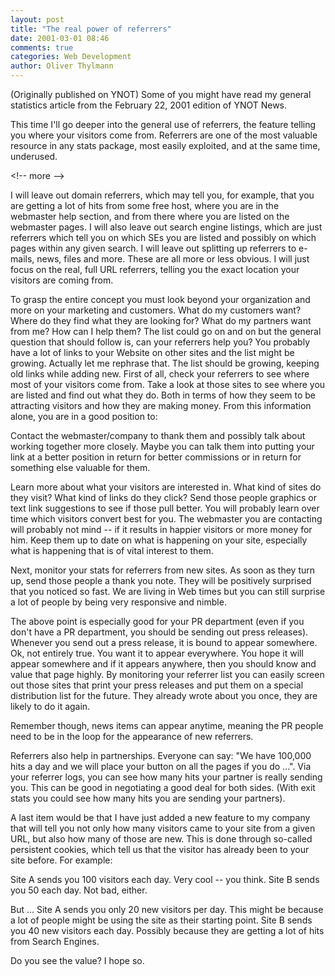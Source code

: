 ```yaml
---
layout: post
title: "The real power of referrers"
date: 2001-03-01 08:46
comments: true
categories: Web Development
author: Oliver Thylmann
---
```



(Originally published on YNOT) Some of you might have read my general statistics article from the February 22, 2001 edition of YNOT News. 

This time I'll go deeper into the general use of referrers, the feature telling you where your visitors come from. Referrers are one of the most valuable resource in any stats package, most easily exploited, and at the same time, underused.


&lt;!-- more --&gt;


I will leave out domain referrers, which may tell you, for example, that you are getting a lot of hits from some free host, where you are in the webmaster help section, and from there where you are listed on the webmaster pages. I will also leave out search engine listings, which are just referrers which tell you on which SEs you are listed and possibly on which pages within any given search. I will leave out splitting up referrers to e-mails, news, files and more. These are all more or less obvious. I will just focus on the real, full URL referrers, telling you the exact location your visitors are coming from. 

To grasp the entire concept you must look beyond your organization and more on your marketing and customers. What do my customers want? Where do they find what they are looking for? What do my partners want from me? How can I help them? The list could go on and on but the general question that 
should follow is, can your referrers help you? You probably have a lot of links to your Website on other sites and the list might be growing. Actually let 
me rephrase that. The list should be growing, keeping old links while adding new. First of all, check your referrers to see where most of your visitors come from. Take a look at those sites to see where you are listed and find out what they do. Both in terms of how they seem to be attracting visitors and how they are making money. From this information alone, you are in a good position to: 

Contact the webmaster/company to thank them and possibly talk about working together more closely. Maybe you can talk them into putting your link at a better position in return for better commissions or in return for something else valuable for them. 

Learn more about what your visitors are interested in. What kind of sites do they visit? What kind of links do they click? Send those people graphics or text link suggestions to see if those pull better. You will probably learn over time which visitors convert best for you. The webmaster you are contacting will probably not mind -- if it results in happier visitors or more money for him. Keep them up to date on what is happening on your site, especially what is happening that is of vital interest to them. 

Next, monitor your stats for referrers from new sites. As soon as they turn up, send those people a thank you note. They will be positively surprised that you noticed so fast. We are living in Web times but you can still surprise a lot of people by being very responsive and nimble. 

The above point is especially good for your PR department (even if you don't have a PR department, you should be sending out press releases). Whenever you send out a press release, it is bound to appear somewhere. Ok, not entirely true. You want it to appear everywhere. You hope it will appear somewhere and if it appears anywhere, then you should know and value that page highly. By monitoring your referrer list you can easily screen out those sites that print your press releases and put them on a special distribution list for the future. They already wrote about you once, they are likely to do it again. 

Remember though, news items can appear anytime, meaning the PR people need to be in the loop for the appearance of new referrers. 

Referrers also help in partnerships. Everyone can say: &quot;We have 100,000 hits a day and we will place your button on all the pages if you do ...&quot;. Via your referrer logs, you can see how many hits your partner is really sending you. This can be good in negotiating a good deal for both sides. (With exit stats you could see how many hits you are sending your partners). 

A last item would be that I have just added a new feature to my company that will tell you not only how many visitors came to your site from a given URL, but also how many of those are new. This is done through so-called persistent cookies, which tell us that the visitor has already been to your site before. For example: 

Site A sends you 100 visitors each day. Very cool -- you think. 
Site B sends you 50 each day. Not bad, either. 

But ... 
Site A sends you only 20 new visitors per day. This might be because a lot of people might be using the site as their starting point. 
Site B sends you 40 new visitors each day. Possibly because they are getting a lot of hits from Search Engines. 

Do you see the value? I hope so.



